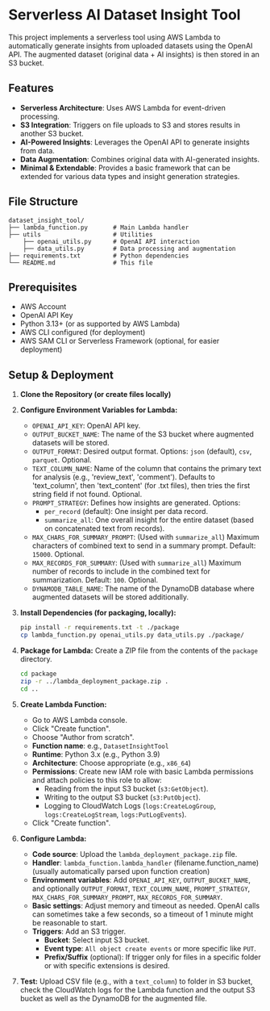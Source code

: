 # Serverless AI Dataset Insight Tool

This project implements a serverless tool using AWS Lambda to automatically generate insights from uploaded datasets using the OpenAI API. 
The augmented dataset (original data + AI insights) is then stored in an S3 bucket.

## Features

* **Serverless Architecture**: Uses AWS Lambda for event-driven processing.
* **S3 Integration**: Triggers on file uploads to S3 and stores results in another S3 bucket.
* **AI-Powered Insights**: Leverages the OpenAI API to generate insights from data.
* **Data Augmentation**: Combines original data with AI-generated insights.
* **Minimal & Extendable**: Provides a basic framework that can be extended for various data types and insight generation strategies.

## File Structure
```
dataset_insight_tool/
├── lambda_function.py       # Main Lambda handler
├── utils                    # Utilities
    ├── openai_utils.py      # OpenAI API interaction
    ├── data_utils.py        # Data processing and augmentation
├── requirements.txt         # Python dependencies
└── README.md                # This file
```

## Prerequisites

* AWS Account
* OpenAI API Key
* Python 3.13+ (or as supported by AWS Lambda)
* AWS CLI configured (for deployment)
* AWS SAM CLI or Serverless Framework (optional, for easier deployment)

## Setup & Deployment

1.  **Clone the Repository (or create files locally)**

2.  **Configure Environment Variables for Lambda:**
    * `OPENAI_API_KEY`:  OpenAI API key.
    * `OUTPUT_BUCKET_NAME`: The name of the S3 bucket where augmented datasets will be stored.
    * `OUTPUT_FORMAT`: Desired output format. Options: `json` (default), `csv`, `parquet`. Optional.
    * `TEXT_COLUMN_NAME`: Name of the column that contains the primary text for analysis (e.g., 'review_text', 'comment'). Defaults to 'text_column', then 'text_content' (for .txt files), then tries the first string field if not found. Optional.
    * `PROMPT_STRATEGY`: Defines how insights are generated. Options:
        * `per_record` (default): One insight per data record.
        * `summarize_all`: One overall insight for the entire dataset (based on concatenated text from records).
    * `MAX_CHARS_FOR_SUMMARY_PROMPT`: (Used with `summarize_all`) Maximum characters of combined text to send in a summary prompt. Default: `15000`. Optional.
    * `MAX_RECORDS_FOR_SUMMARY`: (Used with `summarize_all`) Maximum number of records to include in the combined text for summarization. Default: `100`. Optional.
    * `DYNAMODB_TABLE_NAME`: The name of the DynamoDB database where augmented datasets will be stored additionally.



3.  **Install Dependencies (for packaging, locally):**
    ```bash
    pip install -r requirements.txt -t ./package
    cp lambda_function.py openai_utils.py data_utils.py ./package/
    ```

4.  **Package for Lambda:**
    Create a ZIP file from the contents of the `package` directory.
    ```bash
    cd package
    zip -r ../lambda_deployment_package.zip .
    cd ..
    ```

5.  **Create Lambda Function:**
    * Go to AWS Lambda console.
    * Click "Create function".
    * Choose "Author from scratch".
    * **Function name**: e.g., `DatasetInsightTool`
    * **Runtime**: Python 3.x (e.g., Python 3.9)
    * **Architecture**: Choose appropriate (e.g., `x86_64`)
    * **Permissions**: Create new IAM role with basic Lambda permissions and attach policies to this role to allow:
        * Reading from the input S3 bucket (`s3:GetObject`).
        * Writing to the output S3 bucket (`s3:PutObject`).
        * Logging to CloudWatch Logs (`logs:CreateLogGroup`, `logs:CreateLogStream`, `logs:PutLogEvents`).
    * Click "Create function".

6.  **Configure Lambda:**
    * **Code source**: Upload the `lambda_deployment_package.zip` file.
    * **Handler**: `lambda_function.lambda_handler` (filename.function_name) (usually automatically parsed upon function creation)
    * **Environment variables**: Add `OPENAI_API_KEY`, `OUTPUT_BUCKET_NAME`, and optionally `OUTPUT_FORMAT`, `TEXT_COLUMN_NAME`, `PROMPT_STRATEGY`, `MAX_CHARS_FOR_SUMMARY_PROMPT`, `MAX_RECORDS_FOR_SUMMARY`.
    * **Basic settings**: Adjust memory and timeout as needed. OpenAI calls can sometimes take a few seconds, so a timeout of 1 minute might be reasonable to start.
    * **Triggers**: Add an S3 trigger.
        * **Bucket**: Select input S3 bucket.
        * **Event type**: `All object create events` or more specific like `PUT`.
        * **Prefix/Suffix** (optional): If trigger only for files in a specific folder or with specific extensions is desired.

7.  **Test:**
    Upload CSV file (e.g., with a `text_column`) to folder in S3 bucket, check the CloudWatch logs for the Lambda function and the output S3 bucket as well as the DynamoDB for the augmented file.

